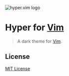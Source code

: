 ![hyper.vim logo](https://user-images.githubusercontent.com/82411321/221421271-213938b7-ad52-41e5-bd82-32aba13b6131.png)



# Hyper for [Vim](http://vim.org)

> A dark theme for [Vim](http://vim.org).

## License

[MIT License](./LICENSE)

